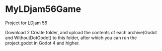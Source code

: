 # MyLDjam56Game
Project for LDjam 56

Download 2 Create folder, and upload the contents of each archive(Godot and WithoutDotGodot) to this folder, after which you can run the project.godot in Godot 4 and higher.
